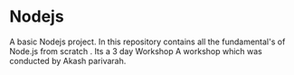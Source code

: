# Nodejs
A basic Nodejs project. In this repository contains all the fundamental's of Node.js from scratch . Its a 3 day Workshop 
A workshop which was conducted by Akash parivarah.
